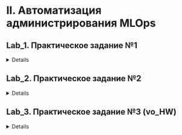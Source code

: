 # II. Автоматизация администрирования MLOps

## Lab_1. Практическое задание №1
<details>
Cкрипт pipeline.sh необходимо запускать непосредственно из каталога scripts
</details>

## Lab_2. Практическое задание №2
<details>
Конвейер выполнен ввиде скрипта для сборки в Jenkins
</details>

## Lab_3. Практическое задание №3 (vo_HW)
<details>
1. соберите образ `docker buildx build -t lab_3 .`
2. Запустите образ `docker run  lab_3`
3. Запустите скрипт `request.sh`
</details>

